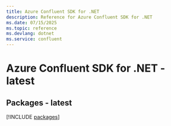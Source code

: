 ```yaml
---
title: Azure Confluent SDK for .NET
description: Reference for Azure Confluent SDK for .NET
ms.date: 07/15/2025
ms.topic: reference
ms.devlang: dotnet
ms.service: confluent
---
```

# Azure Confluent SDK for .NET - latest
## Packages - latest
[!INCLUDE [packages](confluent-index.md)]